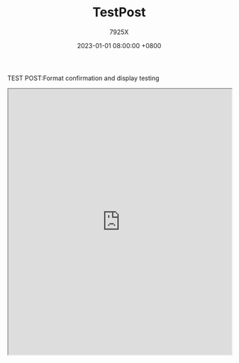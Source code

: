 ﻿---
title: TestPost
date: 2023-01-01 08:00:00 +0800
author: 7925X
---

TEST POST:Format confirmation and display testing

<script src='//cdn.bootcss.com/jquery/3.3.1/jquery.min.js'></script>

<iframe src="http://y.dialwo.com/7925X2024/test.pdf" width="100%" height="600px"></iframe>

# [<i class="fa-solid fa-hippo fa-bounce fa-sm"></i>](https://vex7925x.github.io)
